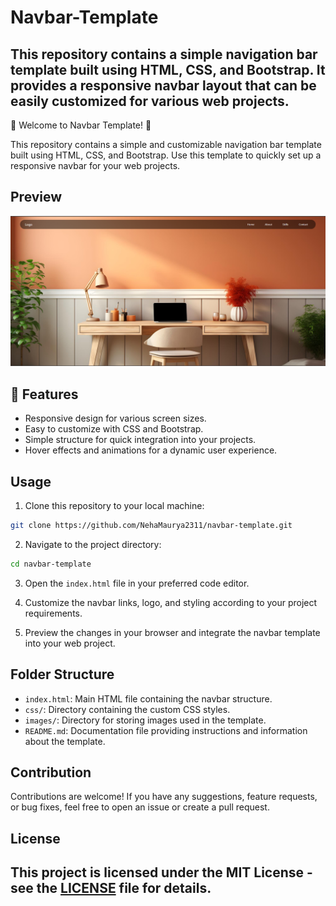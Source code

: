 # Navbar-Template
This repository contains a simple navigation bar template built using HTML, CSS, and Bootstrap. It provides a responsive navbar layout that can be easily customized for various web projects.
--
🚀 Welcome to Navbar Template! 🚀

This repository contains a simple and customizable navigation bar template built using HTML, CSS, and Bootstrap. Use this template to quickly set up a responsive navbar for your web projects.

## Preview

![Navbar Template Preview](preview.png)

## 🎨 Features

- Responsive design for various screen sizes.
- Easy to customize with CSS and Bootstrap.
- Simple structure for quick integration into your projects.
- Hover effects and animations for a dynamic user experience.

## Usage

1. Clone this repository to your local machine:

```bash
git clone https://github.com/NehaMaurya2311/navbar-template.git

```

2. Navigate to the project directory:

```bash
cd navbar-template
```

3. Open the `index.html` file in your preferred code editor.

4. Customize the navbar links, logo, and styling according to your project requirements.

5. Preview the changes in your browser and integrate the navbar template into your web project.

## Folder Structure

- `index.html`: Main HTML file containing the navbar structure.
- `css/`: Directory containing the custom CSS styles.
- `images/`: Directory for storing images used in the template.
- `README.md`: Documentation file providing instructions and information about the template.

## Contribution

Contributions are welcome! If you have any suggestions, feature requests, or bug fixes, feel free to open an issue or create a pull request.

## License

This project is licensed under the MIT License - see the [LICENSE](LICENSE) file for details.
--
